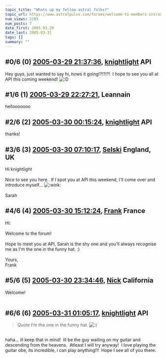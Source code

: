 ```yaml
---
topic_title: "Whats up my fellow astral folks?"
topic_url: https://www.astralpulse.com/forums/welcome-to-members-introductions!/whats-up-my-fellow-astral-folks
num_views: 2105
num_posts: 7
date_first: 2005-03-29
date_last: 2005-03-31
tags: []
summary: ""
---
```


## \#0/6 (0) [2005-03-29 21:37:36](https://www.astralpulse.com/forums/index.php?msg=158214), [knightlight](https://www.astralpulse.com/forums/profile/?u=8736) API ##
<section>
Hey guys, just wanted to say hi, hows it going!?!?!?!  I hope to see you all at API this coming weekend!
<img alt=":D" class="smiley" src="https://www.astralpulse.com/forums/Smileys/fugue/cheesy.png" title="Cheesy"/>
</section>

## \#1/6 (1) [2005-03-29 22:27:21](https://www.astralpulse.com/forums/index.php?msg=158225), Leannain  ##
<section>
hellooooooo
</section>

## \#2/6 (2) [2005-03-30 00:15:24](https://www.astralpulse.com/forums/index.php?msg=158245), [knightlight](https://www.astralpulse.com/forums/profile/?u=8736) API ##
<section>
thanks!
</section>

## \#3/6 (3) [2005-03-30 07:10:17](https://www.astralpulse.com/forums/index.php?msg=158264), [Selski](https://www.astralpulse.com/forums/profile/?u=6012) England, UK ##
<section>
Hi knightlight
<br>
<br>
Nice to see you here.  If I spot you at API this weekend, I'll come over and introduce myself...
<img alt=":wink:" class="smiley" src="https://www.astralpulse.com/forums/Smileys/fugue/wink.png" title="Wink"/>
<br>
<br>
Sarah
</section>

## \#4/6 (4) [2005-03-30 15:12:24](https://www.astralpulse.com/forums/index.php?msg=158335), [Frank](https://www.astralpulse.com/forums/profile/?u=359) France ##
<section>
Hi:
<br>
<br>
Welcome to the forum!
<br>
<br>
Hope to meet you at API, Sarah is the shy one and you'll always recognise me as I'm the one in the funny hat. :)
<br>
<br>
Yours,
<br>
Frank
</section>

## \#5/6 (5) [2005-03-30 23:34:46](https://www.astralpulse.com/forums/index.php?msg=158392), [Nick](https://www.astralpulse.com/forums/profile/?u=2080) California ##
<section>
Welcome!
<br>
<br>
<img alt="" class="bbc_img" loading="lazy" src="http://www.clicksmilies.com/auswahl/natur008.gif"/>
</section>

## \#6/6 (6) [2005-03-31 01:05:17](https://www.astralpulse.com/forums/index.php?msg=158419), [knightlight](https://www.astralpulse.com/forums/profile/?u=8736) API ##
<section>
<blockquote class="bbc_standard_quote">
 <cite>
  Quote
 </cite>
 I'm the one in the funny hat.
 <img alt=":)" class="smiley" src="https://www.astralpulse.com/forums/Smileys/fugue/smiley.png" title="Smiley"/>
 <br>
</blockquote>
<br>
haha... ill keep that in mind!  Ill be the guy wailing on my guitar and descending from the heavens.  Atleast I will try anyway!  I love playing the guitar obe, its incredible, i can play anything!!!  Hope I see all of you there.
</section>